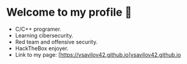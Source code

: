 # Welcome to my profile 🏅

- C/C++ programer.
- Learning cibersecurity.
- Red team and offensive security.
- HackTheBox enjoyer.
- Link to my page: [https://vsavilov42.github.io]vsavilov42.github.io
